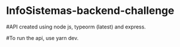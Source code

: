 # InfoSistemas-backend-challenge

#API created using node js, typeorm (latest) and express.

#To run the api, use yarn dev.
